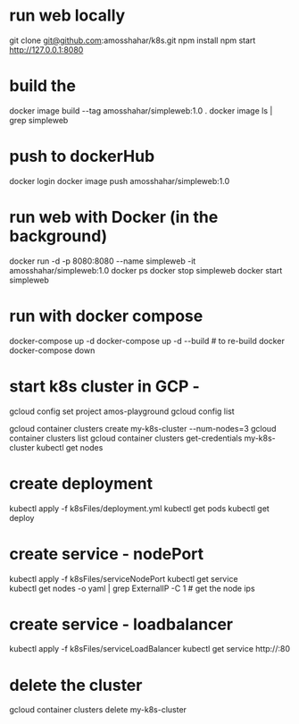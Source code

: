 # run web locally
git clone git@github.com:amosshahar/k8s.git
npm install 
npm start
http://127.0.0.1:8080

# build the 
docker image build --tag amosshahar/simpleweb:1.0 .
docker image ls | grep simpleweb

# push to dockerHub
docker login
docker image push amosshahar/simpleweb:1.0

# run web with Docker  (in the background)
docker run -d -p 8080:8080 --name simpleweb -it amosshahar/simpleweb:1.0
docker ps 
docker stop simpleweb 
docker start simpleweb

# run with docker compose
docker-compose up -d
docker-compose up -d --build # to re-build docker 
docker-compose down

# start k8s cluster in GCP - 
gcloud config set project amos-playground
gcloud config list 

gcloud container clusters create my-k8s-cluster --num-nodes=3
gcloud container clusters list
gcloud container clusters get-credentials my-k8s-cluster
kubectl get nodes

# create deployment
kubectl apply -f k8sFiles/deployment.yml
kubectl get pods
kubectl get deploy

# create service - nodePort
kubectl apply -f k8sFiles/serviceNodePort
kubectl get service              
kubectl get nodes -o yaml | grep ExternalIP -C 1   # get the node ips


# create service - loadbalancer
kubectl apply -f k8sFiles/serviceLoadBalancer
kubectl get service
http://<loadbalncer-EXTERNAL-IP>:80

# delete the cluster
 gcloud container clusters delete my-k8s-cluster


